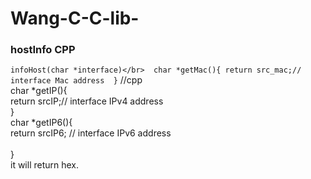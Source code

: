 # Wang-C-C-lib-
### hostInfo CPP

`infoHost(char *interface)</br>	
char *getMac(){
			return src_mac;// interface Mac address	
}` //cpp</br>
char *getIP(){</br>
			return srcIP;// interface IPv4 address</br>	
}	</br>
char *getIP6(){	</br>
			return srcIP6; // interface IPv6 address</br>	
}	</br>
it will return hex.	</br>

